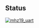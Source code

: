 ## Status

[![mhz19_uart](https://catalog.flipperzero.one/application/mhz19_uart/widget)](https://catalog.flipperzero.one/application/mhz19_uart/page)